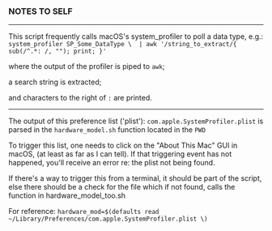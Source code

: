 ### NOTES TO SELF 
---

This script frequently calls macOS's system_profiler to poll a data type, 
e.g.: `system_profiler SP_Some_DataType \ 
| awk '/string_to_extract/{ sub(/^.*: /, ""); print; }'`

where the output of the profiler is piped to `awk`;

a search string is extracted;

and characters to the right of `:` are printed. 

---

The output of this preference list ('plist'): 
`com.apple.SystemProfiler.plist` 
is parsed in the `hardware_model.sh` function located in the `PWD`

To trigger this list, one needs to click on the "About This Mac" GUI in macOS,
(at least as far as I can tell). If that triggering event has not happened,
you'll receive an error re: the plist not being found.   

If there's a way to trigger this from a terminal, it should be part of the
script, else there should be a check for the file which if not found, calls the function in hardware_model_too.sh 

For reference:
`hardware_mod=$(defaults read ~/Library/Preferences/com.apple.SystemProfiler.plist \)`
